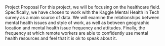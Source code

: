 Project Proposal
For this project, we will be focusing on the healthcare field. Specifically, we have chosen to work with the Kaggle Mental Health in Tech survey as a main source of data. We will examine the relationships between mental health issues and style of work, as well as between geographic location and mental health issue frequency and attitudes. Finally, the frequency at which remote workers are able to confidently use mental health resources and feel that it is ok to speak about it.
